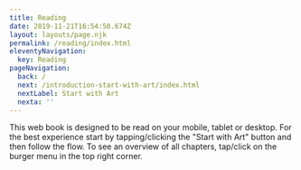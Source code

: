 ```yaml
---
title: Reading
date: 2019-11-21T16:54:50.674Z
layout: layouts/page.njk
permalink: /reading/index.html
eleventyNavigation:
  key: Reading
pageNavigation:
  back: /
  next: /introduction-start-with-art/index.html
  nextLabel: Start with Art
  nexta: ''
---
```

This web book is designed to be read on your mobile, tablet or desktop. For the best experience start by tapping/clicking the "Start with Art" button and then follow the flow. To see an overview of all chapters, tap/click on the burger menu in the top right corner.

